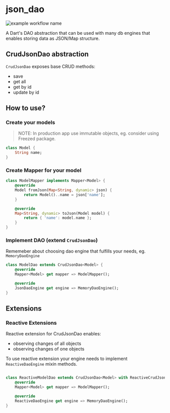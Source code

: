 # json_dao

![example workflow name](https://github.com/jarekb123/json_dao/workflows/Tests/badge.svg)



A Dart's DAO abstraction that can be used with many db engines that enables storing data as JSON/Map structure.

## CrudJsonDao abstraction

`CrudJsonDao` exposes base CRUD methods:
* save
* get all 
* get by id
* update by id

## How to use?

### Create your models

> NOTE: In production app use immutable objects, eg. consider using Freezed package.

```dart
class Model {
    String name;    
}
```

### Create Mapper for your model
```dart
class ModelMapper implements Mapper<Model> {
    @override
    Model fromJson(Map<String, dynamic> json) {
        return Model()..name = json['name'];
    }

    @override
    Map<String, dynamic> toJson(Model model) {
        return { 'name': model.name };
    }
}
```

### Implement DAO (extend `CrudJsonDao`)

Rememeber about choosing dao engine that fulfills your needs, eg. `MemoryDaoEngine`

```dart
class ModelDao extends CrudJsonDao<Model> {
    @override
    Mapper<Model> get mapper => ModelMapper();

    @override
    JsonDaoEngine get engine => MemoryDaoEngine();
}
```

## Extensions

### Reactive Extensions

Reactive extension for CrudJsonDao enables:

* observing changes of all objects
* observing changes of one objects

To use reactive extension your engine needs to implement `ReactiveDaoEngine` mixin methods.

```dart

class ReactiveModelDao extends CrudJsonDao<Model> with ReactiveCrudJsonDao<Model> {
    @override
    Mapper<Model> get mapper => ModelMapper();

    @override
    ReactiveDaoEngine get engine => MemoryDaoEngine();
}

```